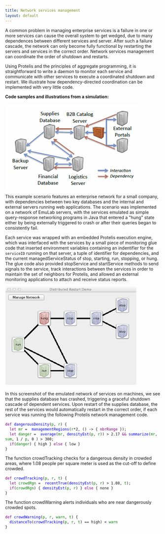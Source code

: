 ```yaml
---
title: Network services management
layout: default
---
```

A common problem in managing enterprise services is a failure in one or more services can cause the overall system to get wedged, due to many dependences between different services and server. After such a failure cascade, the network can only become fully functional by restarting the servers and services in the correct order. Network services management can coordinate the order of shutdown and restarts.

Using Protelis and the principles of aggregate programming, it is straightforward to write a daemon to monitor each service and communicate with other services to execute a coordinated shutdown and restart. We illustrate how dependency-directed coordination can be implemented with very little code.

<b>Code samples and illustrations from a simulation:</b>

![diagram of seven servers with service dependency arrows](/images/dependent-services-network.png)

This example scenario features an enterprise network for a small company, with dependencies between two key databases and the internal and external servers running web applications. The scenario was implemented on a network of EmuLab servers, with the services emulated as simple query-response networking programs in Java that entered a "hung" state either by being externally triggered to crash or after their queries began to consistently fail.

Each service was wrapped with an embedded Protelis execution engine, which was interfaced with the services by a small piece of monitoring glue code that inserted environment variables containing an indentifier for the <code>serviceID</code> running on that server, a tuple of identifier for dependencies, and the current managedServiceStatus of stop, starting, run, stopping, or hung. The glue code also provided stopService and startService methods to send signals to the service, track interactions between the services in order to maintain the set of neighbors for Protelis, and allowed an external monitoring applications to attach and receive status reports.

![diagram of seven servers with blue, red, and green status for run, hung, and stop](/images/restart.png)

In this screenshot of the emulated network of services on machines, we see that the supplies database has crashed, triggering a graceful shutdown cascade of dependent services. Upon restart of the supplies database, the rest of the services would automatically restart in the correct order, if each service was running the following Protelis network management code.
<pre>
<code style="color:purple">def</code><code style="color:blue"> dangerousDensity</code><code>(</code><code style="color:green">p</code><code>, </code><code style="color:green">r</code><code>) {</code>
<code style="color:purple">  let</code><code style="color:green"> mr</code><code> = </code><code style="color:blue"> managementRegions</code><code>(</code><code style="color:green">r</code><code>*2, () -> { </code><code style="color:purple">nbrRange</code><code> });</code>
<code style="color:purple">  let</code><code style="color:green"> danger</code><code> = </code><code style="color:blue"> average</code><code>(</code><code style="color:green">mr</code><code>, </code><code style="color:blue">densityEst</code><code>(</code><code style="color:green">p</code><code>, </code><code style="color:green">r</code><code>)) > 2.17</code><code style="color:purple"> &&</code><code style="color:blue"> summarize</code><code>(</code><code style="color:green">mr</code><code>, </code><code style="color:green">sum</code><code>, 1 / </code><code style="color:green">p</code><code>, 0 ) > 300;</code>
<code style="color:purple">  if</code><code>(</code><code style="color:green">danger</code><code>) { high } </code><code style="color:purple">else</code><code> { low }</code>
<code>}</code>
</pre>

The function crowdTracking checks for a dangerous density in crowded areas, where 1.08 people per square meter is used as the cut-off to define crowded.

<pre>
<code style="color:purple">def</code><code style="color:blue"> crowdTracking</code><code>(</code><code style="color:green">p</code><code>, </code><code style="color:green">r</code><code>, </code><code style="color:green">t</code><code>) {</code>
<code style="color:purple">  let</code><code style="color:green"> crowdRgn</code><code> = </code><code style="color:blue"> recentTrue</code><code>(</code><code style="color:blue">densityEst</code><code>(</code><code style="color:green">p</code><code>, </code><code style="color:green">r</code><code>) > 1.08, </code><code style="color:green">t</code><code>);</code>
<code style="color:purple">  if</code><code>(</code><code style="color:green">crowdRgn</code><code>) { </code><code style="color:blue">densityEst</code><code>(</code><code style="color:green">p</code><code>, </code><code style="color:green">r</code><code>) } </code><code style="color:purple">else</code><code> { none }</code>
<code>}</code>
</pre>

The function crowdWarning alerts individuals who are near dangerously crowded spots.

<pre>
<code style="color:purple">def</code><code style="color:blue"> crowdWarning</code><code>(</code><code style="color:green">p</code><code>, </code><code style="color:green">r</code><code>, </code><code style="color:green">warn</code><code>, </code><code style="color:green">t</code><code>) {</code>
<code style="color:blue">  distanceTo</code><code>(</code><code style="color:blue">crowdTracking</code><code>(</code><code style="color:green">p</code><code>, </code><code style="color:green">r</code><code>, </code><code style="color:green">t</code><code>) == high) < </code><code style="color:green">warn</code>
<code>}</code>
</pre>
